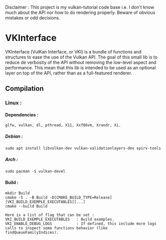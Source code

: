 Disclaimer :
    This project is my vulkan-tutorial code base i.e. I don't know much about the API nor how to do rendering properly.
    Beware of obvious mistakes or odd decisions.

# VKInterface 

VKInterface (VulKan Interface, or VKI) is a bundle of functions and structures to ease the use of the Vulkan API.
The goal of this small lib is to reduce de verbosity of the API without removing the low-level aspect and performance.
This mean that this lib is intended to be used as an optional layer on top of the API, rather than as a full-featured renderer.

## Compilation

### Linux :
#### Dependencies :
    glfw, vulkan, dl, pthread, X11, Xxf86vm, Xrandr, Xi.
##### Debian :
    sudo apt install libvulkan-dev vulkan-validationlayers-dev spirv-tools
##### Arch :
    sudo pacman -S vulkan-devel
[//]: # (### Windows : // TODO later)

#### Build :
    mkdir Build
    cmake -S . -B Build -D[CMAKE_BUILD_TYPE=Release][VKI_BUILD_EXEMPLE_EXECUTABLES][...]
    cmake --build Build

    Here is a list of flag that can be set :
    VKI_BUILD_EXEMPLE_EXECUTABLES   : Build exemples.
    VKI_ENABLE_DEBUG_LOGS           : If defined, this include more logs calls to inspect some functions behavior (like findQueueFamilyIndices).
[//]: # (`VKI_DISABLE_LOGS_CALL` : If defined, all call to the logs functions are remove. // TODO)
    


